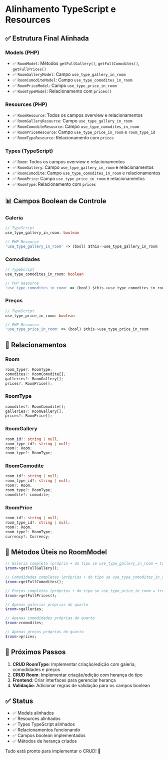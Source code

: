 # Alinhamento TypeScript e Resources

## ✅ **Estrutura Final Alinhada**

### **Models (PHP)**
- ✅ `RoomModel`: Métodos `getFullGallery()`, `getFullComodites()`, `getFullPrices()`
- ✅ `RoomGalleryModel`: Campo `use_type_gallery_in_room`
- ✅ `RoomComoditeModel`: Campo `use_type_comodites_in_room`
- ✅ `RoomPriceModel`: Campo `use_type_price_in_room`
- ✅ `RoomTypeModel`: Relacionamento com `prices()`

### **Resources (PHP)**
- ✅ `RoomResource`: Todos os campos overview e relacionamentos
- ✅ `RoomGalleryResource`: Campo `use_type_gallery_in_room`
- ✅ `RoomComoditeResource`: Campo `use_type_comodites_in_room`
- ✅ `RoomPriceResource`: Campo `use_type_price_in_room` e `room_type_id`
- ✅ `RoomTypeResource`: Relacionamento com `prices`

### **Types (TypeScript)**
- ✅ `Room`: Todos os campos overview e relacionamentos
- ✅ `RoomGallery`: Campo `use_type_gallery_in_room` e relacionamentos
- ✅ `RoomComodite`: Campo `use_type_comodites_in_room` e relacionamentos
- ✅ `RoomPrice`: Campo `use_type_price_in_room` e relacionamentos
- ✅ `RoomType`: Relacionamento com `prices`

## 📊 **Campos Boolean de Controle**

### **Galeria**
```typescript
// TypeScript
use_type_gallery_in_room: boolean

// PHP Resource
'use_type_gallery_in_room' => (bool) $this->use_type_gallery_in_room
```

### **Comodidades**
```typescript
// TypeScript
use_type_comodites_in_room: boolean

// PHP Resource
'use_type_comodites_in_room' => (bool) $this->use_type_comodites_in_room
```

### **Preços**
```typescript
// TypeScript
use_type_price_in_room: boolean

// PHP Resource
'use_type_price_in_room' => (bool) $this->use_type_price_in_room
```

## 🔗 **Relacionamentos**

### **Room**
```typescript
room_type?: RoomType;
comodites?: RoomComodite[];
galleries?: RoomGallery[];
prices?: RoomPrice[];
```

### **RoomType**
```typescript
comodites?: RoomComodite[];
galleries?: RoomGallery[];
prices?: RoomPrice[];
```

### **RoomGallery**
```typescript
room_id?: string | null;
room_type_id?: string | null;
room?: Room;
room_type?: RoomType;
```

### **RoomComodite**
```typescript
room_id?: string | null;
room_type_id?: string | null;
room?: Room;
room_type?: RoomType;
comodite?: comodite;
```

### **RoomPrice**
```typescript
room_id?: string | null;
room_type_id?: string | null;
room?: Room;
room_type?: RoomType;
currency?: Currency;
```

## 🎯 **Métodos Úteis no RoomModel**

```php
// Galeria completa (própria + do tipo se use_type_gallery_in_room = true)
$room->getFullGallery();

// Comodidades completas (próprias + do tipo se use_type_comodites_in_room = true)
$room->getFullComodites();

// Preços completos (próprios + do tipo se use_type_price_in_room = true)
$room->getFullPrices();

// Apenas galerias próprias do quarto
$room->galleries;

// Apenas comodidades próprias do quarto
$room->comodites;

// Apenas preços próprios do quarto
$room->prices;
```

## 🚀 **Próximos Passos**

1. **CRUD RoomType**: Implementar criação/edição com galeria, comodidades e preços
2. **CRUD Room**: Implementar criação/edição com herança do tipo
3. **Frontend**: Criar interfaces para gerenciar herança
4. **Validação**: Adicionar regras de validação para os campos boolean

## ✅ **Status**

- ✅ Models alinhados
- ✅ Resources alinhados  
- ✅ Types TypeScript alinhados
- ✅ Relacionamentos funcionando
- ✅ Campos boolean implementados
- ✅ Métodos de herança criados

Tudo está pronto para implementar o CRUD! 🎉 
